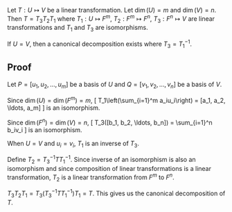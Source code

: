 Let $T: U \mapsto V$ be a linear transformation.
Let $\dim(U) = m$ and $\dim(V) = n$.
Then $T = T_3T_2T_1$ where $T_1: U \mapsto F^m$, $T_2: F^m \mapsto F^n$, $T_3: F^n \mapsto V$
are linear transformations and $T_1$ and $T_3$ are isomorphisms.

If $U = V$, then a canonical decomposition exists where $T_3 = T_1^{-1}$.

## Proof

Let $P = [u_1, u_2, \ldots, u_m]$ be a basis of $U$ and $Q = [v_1, v_2, \ldots, v_n]$ be a basis of $V$.

Since $\dim(U) = \dim(F^m) = m$,
\[ T_1\left(\sum_{i=1}^m a_iu_i\right) = [a_1, a_2, \ldots, a_m] \]
is an isomorphism.

Since $\dim(F^n) = \dim(V) = n$,
\[ T_3([b_1, b_2, \ldots, b_n]) = \sum_{i=1}^n b_iv_i \]
is an isomorphism.

When $U = V$ and $u_i = v_i$, $T_1$ is an inverse of $T_3$.

Define $T_2 = T_3^{-1}TT_1^{-1}$.
Since inverse of an isomorphism is also an isomorphism
and since composition of linear transformations is a linear transformation,
$T_2$ is a linear transformation from $F^m$ to $F^n$.

$T_3T_2T_1 = T_3(T_3^{-1}TT_1^{-1})T_1 = T$. This gives us the canonical decomposition of $T$.
